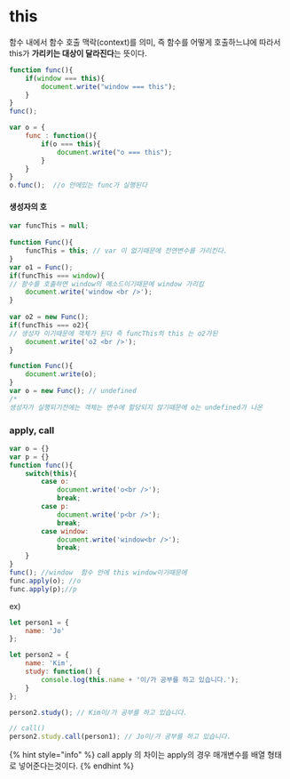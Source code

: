 # this

함수 내에서 함수 호출 맥락\(context\)를 의미, 즉 함수를 어떻게 호출하느냐에 따라서 this가 **가리키는 대상이 달라진다**는 뜻이다.

```javascript
function func(){
    if(window === this){
        document.write("window === this");
    }
}
func();  
```

```javascript
var o = {
    func : function(){
        if(o === this){
            document.write("o === this");
        }
    }
}
o.func();  //o 안에있는 func가 실행된다
```

#### 생성자의 호

```javascript
var funcThis = null; 
 
function Func(){
    funcThis = this; // var 이 없기때문에 전연변수를 가리킨다.
}
var o1 = Func();
if(funcThis === window){ 
// 함수를 호출하면 window의 메소드이기때문에 window 가리킴
    document.write('window <br />');
}
 
var o2 = new Func();
if(funcThis === o2){
// 생성자 이기때문에 객체가 된다 즉 funcThis의 this 는 o2가된
    document.write('o2 <br />');
}
```

```javascript
function Func(){
    document.write(o);
}
var o = new Func(); // undefined
/*
생성자가 실행되기전에는 객체는 변수에 할당되지 않기때문에 o는 undefined가 나온
```

### apply, call

```javascript
var o = {}
var p = {}
function func(){
    switch(this){
        case o:
            document.write('o<br />');
            break;
        case p:
            document.write('p<br />');
            break;
        case window:
            document.write('window<br />');
            break;          
    }
}
func(); //window  함수 안에 this window이기때문에
func.apply(o); //o
func.apply(p);//p
```

ex\)

```javascript
let person1 = {
    name: 'Jo'
};

let person2 = {
    name: 'Kim',
    study: function() {
        console.log(this.name + '이/가 공부를 하고 있습니다.');
    }
};

person2.study(); // Kim이/가 공부를 하고 있습니다.

// call()
person2.study.call(person1); // Jo이/가 공부를 하고 있습니다.

```

{% hint style="info" %}
call apply 의  차이는 apply의 경우 매개변수를 배열 형태로 넣어준다는것이다.
{% endhint %}

#### 

